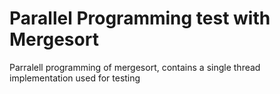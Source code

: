 # Parallel Programming test with Mergesort
Parralell programming of mergesort, contains a single thread implementation used for testing
